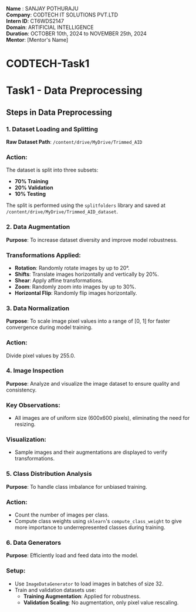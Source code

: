 **Name** : SANJAY POTHURAJU  
**Company**: CODTECH IT SOLUTIONS PVT.LTD  
**Intern ID**: CT6WDS2147  
**Domain**: ARTIFICIAL INTELLIGENCE  
**Duration**: OCTOBER 10th, 2024 to NOVEMBER 25th, 2024  
**Mentor**: [Mentor's Name]

# CODTECH-Task1
# Task1 - Data Preprocessing

## Steps in Data Preprocessing

### 1. Dataset Loading and Splitting
**Raw Dataset Path**: `/content/drive/MyDrive/Trimmed_AID`

### Action:
The dataset is split into three subsets:
- **70% Training**
- **20% Validation**
- **10% Testing**

The split is performed using the `splitfolders` library and saved at `/content/drive/MyDrive/Trimmed_AID_dataset`.

### 2. Data Augmentation
**Purpose**: To increase dataset diversity and improve model robustness.

### Transformations Applied:
- **Rotation**: Randomly rotate images by up to 20°.
- **Shifts**: Translate images horizontally and vertically by 20%.
- **Shear**: Apply affine transformations.
- **Zoom**: Randomly zoom into images by up to 30%.
- **Horizontal Flip**: Randomly flip images horizontally.

### 3. Data Normalization
**Purpose**: To scale image pixel values into a range of [0, 1] for faster convergence during model training.

### Action: 
Divide pixel values by 255.0.

### 4. Image Inspection
**Purpose**: Analyze and visualize the image dataset to ensure quality and consistency.

### Key Observations:
- All images are of uniform size (600x600 pixels), eliminating the need for resizing.

### Visualization:
- Sample images and their augmentations are displayed to verify transformations.

### 5. Class Distribution Analysis
**Purpose**: To handle class imbalance for unbiased training.

### Action:
- Count the number of images per class.
- Compute class weights using `sklearn`'s `compute_class_weight` to give more importance to underrepresented classes during training.

### 6. Data Generators
**Purpose**: Efficiently load and feed data into the model.

### Setup:
- Use `ImageDataGenerator` to load images in batches of size 32.
- Train and validation datasets use:
  - **Training Augmentation**: Applied for robustness.
  - **Validation Scaling**: No augmentation, only pixel value rescaling.
